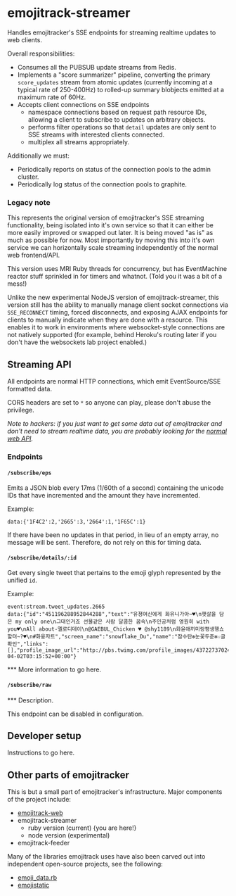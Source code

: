 # emojitrack-streamer
Handles emojitracker's SSE endpoints for streaming realtime updates to web clients.

Overall responsibilities:

 * Consumes all the PUBSUB update streams from Redis.
 * Implements a "score summarizer" pipeline, converting the primary `score_updates` stream from atomic updates (currently incoming at a typical rate of 250-400Hz) to rolled-up summary blobjects emitted at a maximum rate of 60Hz.
 * Accepts client connections on SSE endpoints
   - namespace connections based on request path resource IDs, allowing a client to subscribe to updates on arbitrary objects.
   - performs filter operations so that `detail` updates are only sent to SSE streams with interested clients connected.
   - multiplex all streams appropriately.

Additionally we must:
 * Periodically reports on status of the connection pools to the admin cluster.
 * Periodically log status of the connection pools to graphite.

### Legacy note

This represents the original version of emojitracker's SSE streaming functionality, being isolated into it's own service so that it can either be more easily improved or swapped out later.  It is being moved "as is" as much as possible for now.  Most importantly by moving this into it's own service we can horizontally scale streaming independently of the normal web frontend/API.

This version uses MRI Ruby threads for concurrency, but has EventMachine reactor stuff sprinkled in for timers and whatnot. (Told you it was a bit of a mess!)

Unlike the new experimental NodeJS version of emojitrack-streamer, this version still has the ability to manually manage client socket connections via `SSE_RECONNECT` timing, forced disconnects, and exposing AJAX endpoints for clients to manually indicate when they are done with a resource.  This enables it to work in environments where websocket-style connections are not natively supported (for example, behind Heroku's routing later if you don't have the websockets lab project enabled.)

## Streaming API
All endpoints are normal HTTP connections, which emit EventSource/SSE formatted data.

CORS headers are set to `*` so anyone can play, please don't abuse the privilege.

_Note to hackers: if you just want to get some data out of emojitracker and don't need to stream realtime data, you are probably looking for the [normal web API](#TODO)._

### Endpoints
#### `/subscribe/eps`

Emits a JSON blob every 17ms (1/60th of a second) containing the unicode IDs that have incremented and the amount they have incremented.

Example:

    data:{'1F4C2':2,'2665':3,'2664':1,'1F65C':1}

If there have been no updates in that period, in lieu of an empty array, no message will be sent.  Therefore, do not rely on this for timing data.

#### `/subscribe/details/:id`

Get every single tweet that pertains to the emoji glyph represented by the unified `id`.

Example:

    event:stream.tweet_updates.2665
    data:{"id":"451196288952844288","text":"유졍여신에게 화유니가아~♥\n햇살을 담은 my only one\n그대인거죠 선물같은 사람 달콤한 꿈속\n주인공처럼 영원히 with you♥\nAll about-멜로디데이\n@GAEBUL_Chicken ♥ @shy1189\n화윤애끼미랑평생행쇼할텨~?♥\n#화융자트","screen_name":"snowflake_Du","name":"잠수탄✻눈꽃두준✻☆글확인","links":[],"profile_image_url":"http://pbs.twimg.com/profile_images/437227370248806400/aP0fFJOk_normal.jpeg","created_at":"2014-04-02T03:15:52+00:00"}

*** More information to go here.

#### `/subscribe/raw`

*** Description.

This endpoint can be disabled in configuration.

## Developer setup
Instructions to go here.


## Other parts of emojitracker
This is but a small part of emojitracker's infrastructure.  Major components of the project include:

 - [emojitrack-web](http://github.com/mroth/emojitrack)
 - emojitrack-streamer
    * ruby version (current) {you are here!}
    * node version (experimental)
 - emojitrack-feeder

Many of the libraries emojitrack uses have also been carved out into independent open-source projects, see the following:

 - [emoji_data.rb](http://github.com/mroth/emoji_data.rb)
 - [emojistatic](http://github.com/mroth/emojistatic)

